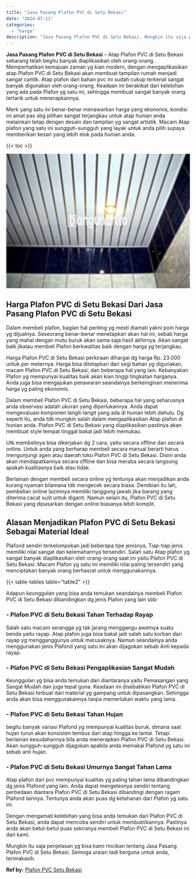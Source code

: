 ```yaml
---
title: "Jasa Pasang Plafon PVC di Setu Bekasi"
date: "2024-07-11"
categories: 
  - "harga"
description: "Jasa Pasang Plafon PVC di Setu Bekasi. Mungkin itu saja penjelasan yg bisa kami rincikan tentang Jasa Pasang Plafon PVC di Setu Bekasi. Semoga uraian tadi be..."
---
```


**Jasa Pasang Plafon PVC di Setu Bekasi** – Atap Plafon PVC di Setu Bekasi sekarang telah begitu banyak diaplikasikan oleh orang-orang. Memperhatikan kemajuan zaman yg kian modern, dengan mengaplikasikan atap Plafon PVC di Setu Bekasi akan membuat tampilan rumah menjadi sangat cantik. Atap plafon dari bahan pvc ini sudah cukup terkenal sangat banyak digunakan oleh orang-orang. Keadaan ini berakibat dari kelebihan yang ada pada Plafon yg satu ini, sehingga membuat sangat banyak orang tertarik untuk menerapkannya.

Merk yang satu ini benar-benar menawarkan harga yang ekonomis, kondisi ini amat pas sbg pilihan sangat terjangkau untuk atap hunian anda melainkan tetap dengan desain dan tampilan yg sangat artistik. Macam Atap plafon yang satu ini sungguh-sungguh yang layak untuk anda pilih supaya memberikan kesan yang lebih elok pada hunian anda.

{{< toc >}}

![Jasa Pasang Plafon PVC di Setu Bekasi](/images/flafond-pvc-murah24.png)

## Harga Plafon PVC di Setu Bekasi Dari Jasa Pasang Plafon PVC di Setu Bekasi

Dalam membeli plafon, bagian hal penting yg mesti diamati yakni poin harga yg dijualnya. Seseorang benar-benar menetapkan akan hal ini, sebab harga yang mahal dengan mutu buruk akan sama saja hasil akhirnya. Akan sangat baik jikalau membeli Plafon berkwalitas baik dengan harga yg terjangkau.

Harga Plafon PVC di Setu Bekasi perkiraan dihargai dg harga Rp. 23.000 untuk per meternya. Harga bisa ditetapkan dari segi bahan yg digunakan, macam Plafon PVC di Setu Bekasi, dan beberapa hal yang lain. Kebanyakan Plafon yg mempunyai kualitas baik akan kian tinggi tingkatan harganya. Anda juga bisa mengajukan penawaran seandainya berkeinginan menerima harga yg paling ekonomis.

Dalam membeli Plafon PVC di Setu Bekasi, beberapa hal yang seharusnya anda observasi adalah ukuran yang diperlukannya. Anda dapat mengevaluasi komponen langit-langit yang ada di hunian lebih dahulu. Dg seperti itu, anda tdk mungkin salah dalam mengaplikasikan Atap plafon di hunian anda. Plafon PVC di Setu Bekasi yang diaplikasikan pastinya akan membuat style tempat tinggal bakal jadi lebih memukau.

Utk membelinya bisa dikerjakan dg 2 cara, yaitu secara offline dan secara online. Untuk anda yang berharap membeli secara manual berarti harus mengunjungi agen atau daerah toko Plafon PVC di Setu Bekasi. Disini anda akan mendapatkannya secara offline dan bisa meraba secara langsung apakah kualitasnya baik atau tidak.

Berlainan dengan membeli secara online yg tentunya akan menjadikan anda kurang nyaman bilamana tdk mengecek secara biasa. Demikian itu lah, pembelian online lazimnya memiliki tanggung jawab jika barang yang diterima cacat sulit untuk diganti. Namun selain itu, Plafon PVC di Setu Bekasi yang dipasarkan dengan online biasanya lebih komplit.

## Alasan Menjadikan Plafon PVC di Setu Bekasi Sebagai Material Ideal

Plafond sendiri terkelompokan jadi beberapa tipe jenisnya, Tiap-tiap jenis memiliki nilai sangat dan kelemahannya tersendiri. Salah satu Atap plafon yg sangat banyak diaplikasikan oleh orang-orang saat ini yaitu Plafon PVC di Setu Bekasi. Macam Plafon yg satu ini memiliki nilai paling tersendiri yang menciptakan banyak orang berhasrat untuk menggunakannya.

{{< table-tables table="table2" >}}

Adapun keunggulan yang bisa anda temukan seandainya membeli Plafon PVC di Setu Bekasi dibandingkan dg jenis Plafon yang lain sbb:

### \- Plafon PVC di Setu Bekasi Tahan Terhadap Rayap

Salah satu macam serangga yg tak jarang menggangu awetnya suatu benda yaitu rayap. Atap plafon juga bisa bakal jadi salah satu korban dari rayap yg mengganggunya untuk merusaknya. Namun seandainya anda menggunakan jenis Plafond yang satu ini akan dijagokan sebab Anti kepada rayap.

### \- Plafon PVC di Setu Bekasi Pengaplikasian Sangat Mudah

Keunggulan yg bisa anda temukan dari diantaranya yaitu Pemasangan yang Sangat Mudah dan juga tepat guna. Keadaan ini disebabkan Plafon PVC di Setu Bekasi terbuat dari material yg gampang untuk dipasangkan. Sehingga anda akan bisa menggunakannya tanpa memerlukan waktu yang lama.

### \- Plafon PVC di Setu Bekasi Tahan Hujan

begitu banyak variasi Plafond yg mempunyai kualitas buruk, dimana saat hujan turun akan konsisten tembus dari atap hingga ke lantai. Tetapi berlainan kesudahannya bila anda menerapkan Plafon PVC di Setu Bekasi. Akan sungguh-sungguh dijagokan apabila anda memakai Plafond yg satu ini sebab anti hujan.

### \- Plafon PVC di Setu Bekasi Umurnya Sangat Tahan Lama

Atap plafon dari pvc mempunyai kualitas yg paling tahan lama dibandingkan dg jenis Plafond yang lain. Anda dapat mengetesnya sendiri tentang perbedaan diantara Plafon PVC di Setu Bekasi dibandingi dengan ragam Plafond lainnya. Tentunya anda akan puas dg ketahanan dari Plafon yg satu ini.

Dengan mengamati kelebihan yang bisa anda temukan dari Plafon PVC di Setu Bekasi, anda dapat mencoba sendiri untuk membuktikannya. Pastinya anda akan betul-betul puas sekiranya membeli Plafon PVC di Setu Bekasi ini dari kami.

Mungkin itu saja penjelasan yg bisa kami rincikan tentang Jasa Pasang Plafon PVC di Setu Bekasi. Semoga uraian tadi berguna untuk anda, terimakasih.

**Ref by:** [Plafon PVC Setu Bekasi](https://id.wikipedia.org/wiki/Plafon)
